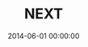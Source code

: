 ---
layout: post
title:  NEXT
featured-image: /images/post-thumbs/next-thumb.jpg
date:   2014-06-01 00:00:00
categories: portfolio
---